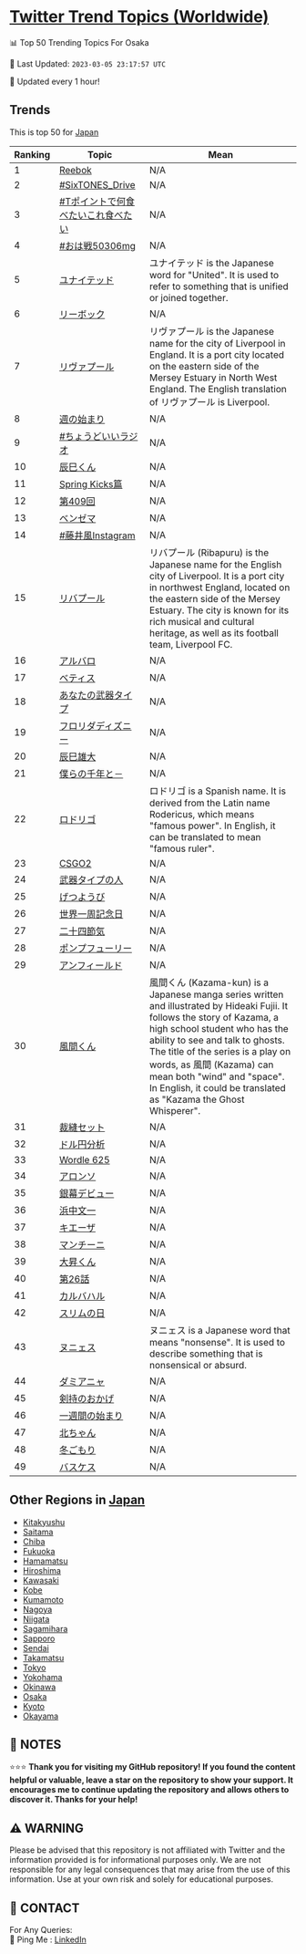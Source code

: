 [Twitter Trend Topics (Worldwide)](https://github.com/ErcinDedeoglu/Twitter-Trend-Topics)
==========


📊 Top 50 Trending Topics For Osaka

📆 Last Updated: `2023-03-05 23:17:57 UTC`

🔧 Updated every 1 hour!


## Trends

This is top 50 for [Japan](</Japan>)

| Ranking | Topic | Mean |
| ------- | ------------ | ------------ |
| 1 | [Reebok](http://twitter.com/search?q=Reebok) | N/A |
| 2 | [#SixTONES_Drive](http://twitter.com/search?q=%23SixTONES_Drive) | N/A |
| 3 | [#Tポイントで何食べたいこれ食べたい](http://twitter.com/search?q=%23T%e3%83%9d%e3%82%a4%e3%83%b3%e3%83%88%e3%81%a7%e4%bd%95%e9%a3%9f%e3%81%b9%e3%81%9f%e3%81%84%e3%81%93%e3%82%8c%e9%a3%9f%e3%81%b9%e3%81%9f%e3%81%84) | N/A |
| 4 | [#おは戦50306mg](http://twitter.com/search?q=%23%e3%81%8a%e3%81%af%e6%88%a650306mg) | N/A |
| 5 | [ユナイテッド](http://twitter.com/search?q=%e3%83%a6%e3%83%8a%e3%82%a4%e3%83%86%e3%83%83%e3%83%89) | ユナイテッド is the Japanese word for "United". It is used to refer to something that is unified or joined together. |
| 6 | [リーボック](http://twitter.com/search?q=%e3%83%aa%e3%83%bc%e3%83%9c%e3%83%83%e3%82%af) | N/A |
| 7 | [リヴァプール](http://twitter.com/search?q=%e3%83%aa%e3%83%b4%e3%82%a1%e3%83%97%e3%83%bc%e3%83%ab) | リヴァプール is the Japanese name for the city of Liverpool in England. It is a port city located on the eastern side of the Mersey Estuary in North West England. The English translation of リヴァプール is Liverpool. |
| 8 | [週の始まり](http://twitter.com/search?q=%e9%80%b1%e3%81%ae%e5%a7%8b%e3%81%be%e3%82%8a) | N/A |
| 9 | [#ちょうどいいラジオ](http://twitter.com/search?q=%23%e3%81%a1%e3%82%87%e3%81%86%e3%81%a9%e3%81%84%e3%81%84%e3%83%a9%e3%82%b8%e3%82%aa) | N/A |
| 10 | [辰巳くん](http://twitter.com/search?q=%e8%be%b0%e5%b7%b3%e3%81%8f%e3%82%93) | N/A |
| 11 | [Spring Kicks篇](http://twitter.com/search?q=Spring+Kicks%e7%af%87) | N/A |
| 12 | [第409回](http://twitter.com/search?q=%e7%ac%ac409%e5%9b%9e) | N/A |
| 13 | [ベンゼマ](http://twitter.com/search?q=%e3%83%99%e3%83%b3%e3%82%bc%e3%83%9e) | N/A |
| 14 | [#藤井風Instagram](http://twitter.com/search?q=%23%e8%97%a4%e4%ba%95%e9%a2%a8Instagram) | N/A |
| 15 | [リバプール](http://twitter.com/search?q=%e3%83%aa%e3%83%90%e3%83%97%e3%83%bc%e3%83%ab) | リバプール (Ribapuru) is the Japanese name for the English city of Liverpool. It is a port city in northwest England, located on the eastern side of the Mersey Estuary. The city is known for its rich musical and cultural heritage, as well as its football team, Liverpool FC. |
| 16 | [アルバロ](http://twitter.com/search?q=%e3%82%a2%e3%83%ab%e3%83%90%e3%83%ad) | N/A |
| 17 | [ベティス](http://twitter.com/search?q=%e3%83%99%e3%83%86%e3%82%a3%e3%82%b9) | N/A |
| 18 | [あなたの武器タイプ](http://twitter.com/search?q=%e3%81%82%e3%81%aa%e3%81%9f%e3%81%ae%e6%ad%a6%e5%99%a8%e3%82%bf%e3%82%a4%e3%83%97) | N/A |
| 19 | [フロリダディズニー](http://twitter.com/search?q=%e3%83%95%e3%83%ad%e3%83%aa%e3%83%80%e3%83%87%e3%82%a3%e3%82%ba%e3%83%8b%e3%83%bc) | N/A |
| 20 | [辰巳雄大](http://twitter.com/search?q=%e8%be%b0%e5%b7%b3%e9%9b%84%e5%a4%a7) | N/A |
| 21 | [僕らの千年と－](http://twitter.com/search?q=%e5%83%95%e3%82%89%e3%81%ae%e5%8d%83%e5%b9%b4%e3%81%a8%ef%bc%8d) | N/A |
| 22 | [ロドリゴ](http://twitter.com/search?q=%e3%83%ad%e3%83%89%e3%83%aa%e3%82%b4) | ロドリゴ is a Spanish name. It is derived from the Latin name Rodericus, which means "famous power". In English, it can be translated to mean "famous ruler". |
| 23 | [CSGO2](http://twitter.com/search?q=CSGO2) | N/A |
| 24 | [武器タイプの人](http://twitter.com/search?q=%e6%ad%a6%e5%99%a8%e3%82%bf%e3%82%a4%e3%83%97%e3%81%ae%e4%ba%ba) | N/A |
| 25 | [げつようび](http://twitter.com/search?q=%e3%81%92%e3%81%a4%e3%82%88%e3%81%86%e3%81%b3) | N/A |
| 26 | [世界一周記念日](http://twitter.com/search?q=%e4%b8%96%e7%95%8c%e4%b8%80%e5%91%a8%e8%a8%98%e5%bf%b5%e6%97%a5) | N/A |
| 27 | [二十四節気](http://twitter.com/search?q=%e4%ba%8c%e5%8d%81%e5%9b%9b%e7%af%80%e6%b0%97) | N/A |
| 28 | [ポンプフューリー](http://twitter.com/search?q=%e3%83%9d%e3%83%b3%e3%83%97%e3%83%95%e3%83%a5%e3%83%bc%e3%83%aa%e3%83%bc) | N/A |
| 29 | [アンフィールド](http://twitter.com/search?q=%e3%82%a2%e3%83%b3%e3%83%95%e3%82%a3%e3%83%bc%e3%83%ab%e3%83%89) | N/A |
| 30 | [風間くん](http://twitter.com/search?q=%e9%a2%a8%e9%96%93%e3%81%8f%e3%82%93) | 風間くん (Kazama-kun) is a Japanese manga series written and illustrated by Hideaki Fujii. It follows the story of Kazama, a high school student who has the ability to see and talk to ghosts. The title of the series is a play on words, as 風間 (Kazama) can mean both "wind" and "space". In English, it could be translated as "Kazama the Ghost Whisperer". |
| 31 | [裁縫セット](http://twitter.com/search?q=%e8%a3%81%e7%b8%ab%e3%82%bb%e3%83%83%e3%83%88) | N/A |
| 32 | [ドル円分析](http://twitter.com/search?q=%e3%83%89%e3%83%ab%e5%86%86%e5%88%86%e6%9e%90) | N/A |
| 33 | [Wordle 625](http://twitter.com/search?q=Wordle+625) | N/A |
| 34 | [アロンソ](http://twitter.com/search?q=%e3%82%a2%e3%83%ad%e3%83%b3%e3%82%bd) | N/A |
| 35 | [銀幕デビュー](http://twitter.com/search?q=%e9%8a%80%e5%b9%95%e3%83%87%e3%83%93%e3%83%a5%e3%83%bc) | N/A |
| 36 | [浜中文一](http://twitter.com/search?q=%e6%b5%9c%e4%b8%ad%e6%96%87%e4%b8%80) | N/A |
| 37 | [キエーザ](http://twitter.com/search?q=%e3%82%ad%e3%82%a8%e3%83%bc%e3%82%b6) | N/A |
| 38 | [マンチーニ](http://twitter.com/search?q=%e3%83%9e%e3%83%b3%e3%83%81%e3%83%bc%e3%83%8b) | N/A |
| 39 | [大昇くん](http://twitter.com/search?q=%e5%a4%a7%e6%98%87%e3%81%8f%e3%82%93) | N/A |
| 40 | [第26話](http://twitter.com/search?q=%e7%ac%ac26%e8%a9%b1) | N/A |
| 41 | [カルバハル](http://twitter.com/search?q=%e3%82%ab%e3%83%ab%e3%83%90%e3%83%8f%e3%83%ab) | N/A |
| 42 | [スリムの日](http://twitter.com/search?q=%e3%82%b9%e3%83%aa%e3%83%a0%e3%81%ae%e6%97%a5) | N/A |
| 43 | [ヌニェス](http://twitter.com/search?q=%e3%83%8c%e3%83%8b%e3%82%a7%e3%82%b9) | ヌニェス is a Japanese word that means "nonsense". It is used to describe something that is nonsensical or absurd. |
| 44 | [ダミアニャ](http://twitter.com/search?q=%e3%83%80%e3%83%9f%e3%82%a2%e3%83%8b%e3%83%a3) | N/A |
| 45 | [剣持のおかげ](http://twitter.com/search?q=%e5%89%a3%e6%8c%81%e3%81%ae%e3%81%8a%e3%81%8b%e3%81%92) | N/A |
| 46 | [一週間の始まり](http://twitter.com/search?q=%e4%b8%80%e9%80%b1%e9%96%93%e3%81%ae%e5%a7%8b%e3%81%be%e3%82%8a) | N/A |
| 47 | [北ちゃん](http://twitter.com/search?q=%e5%8c%97%e3%81%a1%e3%82%83%e3%82%93) | N/A |
| 48 | [冬ごもり](http://twitter.com/search?q=%e5%86%ac%e3%81%94%e3%82%82%e3%82%8a) | N/A |
| 49 | [バスケス](http://twitter.com/search?q=%e3%83%90%e3%82%b9%e3%82%b1%e3%82%b9) | N/A |



## Other Regions in [Japan](</Japan>)

* [Kitakyushu](</Japan/Kitakyushu.md>)
* [Saitama](</Japan/Saitama.md>)
* [Chiba](</Japan/Chiba.md>)
* [Fukuoka](</Japan/Fukuoka.md>)
* [Hamamatsu](</Japan/Hamamatsu.md>)
* [Hiroshima](</Japan/Hiroshima.md>)
* [Kawasaki](</Japan/Kawasaki.md>)
* [Kobe](</Japan/Kobe.md>)
* [Kumamoto](</Japan/Kumamoto.md>)
* [Nagoya](</Japan/Nagoya.md>)
* [Niigata](</Japan/Niigata.md>)
* [Sagamihara](</Japan/Sagamihara.md>)
* [Sapporo](</Japan/Sapporo.md>)
* [Sendai](</Japan/Sendai.md>)
* [Takamatsu](</Japan/Takamatsu.md>)
* [Tokyo](</Japan/Tokyo.md>)
* [Yokohama](</Japan/Yokohama.md>)
* [Okinawa](</Japan/Okinawa.md>)
* [Osaka](</Japan/Osaka.md>)
* [Kyoto](</Japan/Kyoto.md>)
* [Okayama](</Japan/Okayama.md>)



## 📝 NOTES

⭐⭐⭐ **Thank you for visiting my GitHub repository! If you found the content helpful or valuable, leave a star on the repository to show your support. It encourages me to continue updating the repository and allows others to discover it. Thanks for your help!**


## ⚠️ WARNING

Please be advised that this repository is not affiliated with Twitter and the information provided is for informational purposes only. We are not responsible for any legal consequences that may arise from the use of this information. Use at your own risk and solely for educational purposes.


## 📨 CONTACT

 For Any Queries:  
            🏓 Ping Me : [LinkedIn](https://www.linkedin.com/in/ercindedeoglu/)
